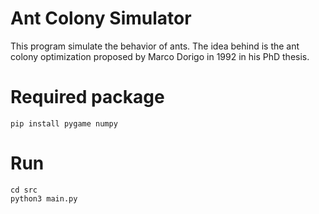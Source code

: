 # Ant Colony Simulator
This program simulate the behavior of ants. The idea behind is the ant colony optimization proposed by Marco Dorigo in 1992 in his PhD thesis.

# Required package

    pip install pygame numpy

# Run

    cd src
    python3 main.py

